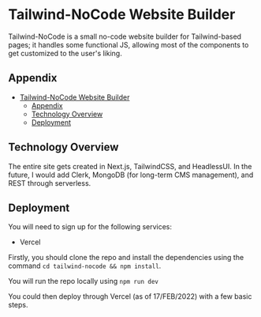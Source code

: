# Tailwind-NoCode Website Builder

Tailwind-NoCode is a small no-code website builder for Tailwind-based pages; it handles some functional JS, allowing most of the components to get customized to the user's liking.

## Appendix

- [Tailwind-NoCode Website Builder](#tailwind-nocode-website-builder)
  - [Appendix](#appendix)
  - [Technology Overview](#technology-overview)
  - [Deployment](#deployment)

## Technology Overview

The entire site gets created in Next.js, TailwindCSS, and HeadlessUI. In the future, I would add Clerk, MongoDB (for long-term CMS management), and REST through serverless. 

## Deployment 
You will need to sign up for the following services:

- Vercel

Firstly, you should clone the repo and install the dependencies using the command `cd tailwind-nocode && npm install`.

You will run the repo locally using `npm run dev`

You could then deploy through Vercel (as of 17/FEB/2022) with a few basic steps.

